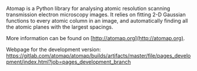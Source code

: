 Atomap is a Python library for analysing atomic resolution
scanning transmission electron microscopy images.
It relies on fitting 2-D Gaussian functions to every atomic
column in an image, and automatically finding all the atomic
planes with the largest spacings.

More information can be found on [http://atomap.org](http://atomap.org).

Webpage for the development version: https://gitlab.com/atomap/atomap/builds/artifacts/master/file/pages_development/index.html?job=pages_development_branch
